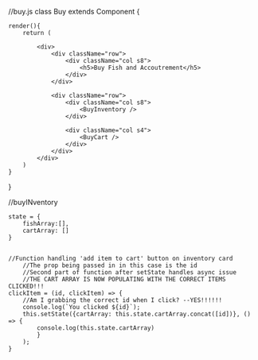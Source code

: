 //buy.js
class Buy extends Component {

    render(){
        return (
                
            <div>
                <div className="row">
                    <div className="col s8">
                        <h5>Buy Fish and Accoutrement</h5>
                    </div>           
                </div>
                
                <div className="row">
                    <div className="col s8">
                        <BuyInventory />                
                    </div>

                    <div className="col s4">
                        <BuyCart />
                    </div>
                </div>
            </div>
        )
    }
}


//buyINventory

    state = {
        fishArray:[], 
        cartArray: []
    }
    

    //Function handling 'add item to cart' button on inventory card
        //The prop being passed in in this case is the id
        //Second part of function after setState handles async issue 
        //THE CART ARRAY IS NOW POPULATING WITH THE CORRECT ITEMS CLICKED!!!
    clickItem = (id, clickItem) => {
        //Am I grabbing the correct id when I click? --YES!!!!!!
        console.log(`You clicked ${id}`);
        this.setState({cartArray: this.state.cartArray.concat([id])}, () => {
            console.log(this.state.cartArray)  
            }
        );                  
    } 

    //On this route, take fish from database and push them into the fishArray 
        //defined in the state above
    componentDidMount() {
        axios.get('/api/allFishTemplates')
        .then((allfish) => {
          console.log(allfish);
                allfish.data.forEach((fish) => {
                    this.setState({fishArray: this.state.fishArray.concat([fish])});                   
                })      
            console.log("This is fish array")  
            console.log(this.state.fishArray)              
        })
        .catch((err) => {
          console.log(err);
        })    
    }     

    render(){
        return(

            <div className="inventoryBorder">
                
                {this.state.fishArray.map(fish => {
                    return <InventoryCards {...fish}
                    clickItem = {this.clickItem}
                    key={fish.id} />
                })}
            
            </div>
        )
    }

}

export default BuyInventory;
  
    state = {
        fishArray:[], 
        cartArray: []
    }
    

    //Function handling 'add item to cart' button on inventory card
        //The prop being passed in in this case is the id
        //Second part of function after setState handles async issue 
        //THE CART ARRAY IS NOW POPULATING WITH THE CORRECT ITEMS CLICKED!!!
    clickItem = (id, clickItem) => {
        //Am I grabbing the correct id when I click? --YES!!!!!!
        console.log(`You clicked ${id}`);
        this.setState({cartArray: this.state.cartArray.concat([id])}, () => {
            console.log(this.state.cartArray)  
            }
        );                  
    } 

    //On this route, take fish from database and push them into the fishArray 
        //defined in the state above
    componentDidMount() {
        axios.get('/api/allFishTemplates')
        .then((allfish) => {
          console.log(allfish);
                allfish.data.forEach((fish) => {
                    this.setState({fishArray: this.state.fishArray.concat([fish])});                   
                })      
            console.log("This is fish array")  
            console.log(this.state.fishArray)              
        })
        .catch((err) => {
          console.log(err);
        })    
    }     

    render(){
        return(

            <div className="inventoryBorder">
                
                {this.state.fishArray.map(fish => {
                    return <InventoryCards {...fish}
                    clickItem = {this.clickItem}
                    key={fish.id} />
                })}
            
            </div>
        )
    }

}

export default BuyInventory;

//buycart
render() {
        return (
            <div>
                <div class="row">
                    <div class="col s12">
                    <div class="card teal lighten-2">
                        <div class="card-content white-text">
                            <span class="card-title">Shopping Cart</span>
                                <CartItems />
                        </div>
                        <div class="card-action">
                            <a class="waves-effect waves-light btn black"><i class="material-icons left">done</i>checkout</a>
                        </div>
                    </div>
                    </div>
                </div>
            </div>
        )
    }
}

//cart items
 <div>
        <div class="row">
            <div class="col s12">
                <div class="card white">
                    <div class="card-content black-text">
                        <span class="card-title">Item Name</span>
                            <p>Item Description: Lorem ipsum yada yada nada nada</p>
                    </div>
                    <div class="card-action black-text">
                        <p>$ {props.price}</p>
                        <div>
                            <div class="input-field inline black-text">
                                <input id="email" type="email" class="validate" placeholder="Quantity" />
                                <label for="email" data-error="wrong" data-success="right"></label>

                                
                            </div>
                        </div>  
                    </div>
                </div>
            </div>
        </div>    
    </div>


    